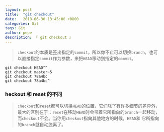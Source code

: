 ```yaml
---
layout: post
title:  "git checkout"
date:   2018-06-30 13:45:00 +0800
categories: Git
tags: Git
author: pepe
description: 『 git checkout 』
---
```


> `checkout`的本质是签出指定的`commit`，所以你不止可以切换`branch`，也可以直接指定`commit`作为参数，来把`HEAD`移动到指定的`commit`。

```
git checkout HEAD^^
git checkout master~5
git checkout 78a4bc
git checkout 78a4bc^
```

### **heckout 和 reset 的不同**

> `checkout`和`reset`都可以切换`HEAD`的位置，它们除了有许多细节的差异外，最大的区别在于：`reset`在移动`HEAD`时会带着它所指向的`branch`一起移动，而`checkout`不会。当你用`checkout`指向其他地方的时候，`HEAD`和 它所指向的`branch`就自动脱离了。

